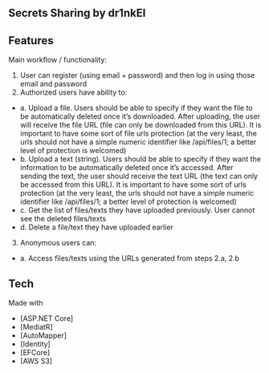 ## Secrets Sharing by dr1nkEl
## Features

Main workflow / functionality:
1. User can register (using email + password) and then log in using those email and password
2. Authorized users have ability to:
- a. Upload a file. Users should be able to specify if they want the file to be automatically deleted
once it’s downloaded. After uploading, the user will receive the file URL (file can only be
downloaded from this URL). It is important to have some sort of file urls protection (at the very
least, the urls should not have a simple numeric identifier like /api/files/1; a better level of
protection is welcomed)
- b. Upload a text (string). Users should be able to specify if they want the information to be
automatically deleted once it’s accessed. After sending the text, the user should receive the
text URL (the text can only be accessed from this URL). It is important to have some sort of urls
protection (at the very least, the urls should not have a simple numeric identifier like /api/files/1;
a better level of protection is welcomed)
- c. Get the list of files/texts they have uploaded previously. User cannot see the deleted files/texts
- d. Delete a file/text they have uploaded earlier
3. Anonymous users can:
- a. Access files/texts using the URLs generated from steps 2.a, 2.b

## Tech
Made with
- [ASP.NET Core] 
- [MediatR]
- [AutoMapper]
- [Identity] 
- [EFCore]
- [AWS S3]
